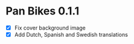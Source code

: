 Pan Bikes 0.1.1
===============

* [x] Fix cover background image
* [x] Add Dutch, Spanish and Swedish translations
